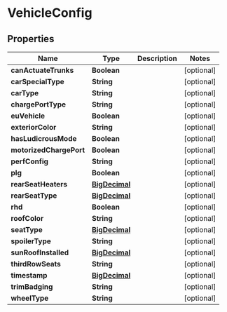 
# VehicleConfig

## Properties
Name | Type | Description | Notes
------------ | ------------- | ------------- | -------------
**canActuateTrunks** | **Boolean** |  |  [optional]
**carSpecialType** | **String** |  |  [optional]
**carType** | **String** |  |  [optional]
**chargePortType** | **String** |  |  [optional]
**euVehicle** | **Boolean** |  |  [optional]
**exteriorColor** | **String** |  |  [optional]
**hasLudicrousMode** | **Boolean** |  |  [optional]
**motorizedChargePort** | **Boolean** |  |  [optional]
**perfConfig** | **String** |  |  [optional]
**plg** | **Boolean** |  |  [optional]
**rearSeatHeaters** | [**BigDecimal**](BigDecimal.md) |  |  [optional]
**rearSeatType** | [**BigDecimal**](BigDecimal.md) |  |  [optional]
**rhd** | **Boolean** |  |  [optional]
**roofColor** | **String** |  |  [optional]
**seatType** | [**BigDecimal**](BigDecimal.md) |  |  [optional]
**spoilerType** | **String** |  |  [optional]
**sunRoofInstalled** | [**BigDecimal**](BigDecimal.md) |  |  [optional]
**thirdRowSeats** | **String** |  |  [optional]
**timestamp** | [**BigDecimal**](BigDecimal.md) |  |  [optional]
**trimBadging** | **String** |  |  [optional]
**wheelType** | **String** |  |  [optional]



